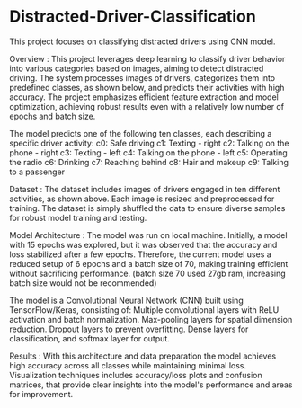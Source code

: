 # Distracted-Driver-Classification
This project focuses on classifying distracted drivers using CNN model.

Overview : 
This project leverages deep learning to classify driver behavior into various categories based on images, aiming to detect distracted driving. The system processes images of drivers, categorizes them into predefined classes, as shown below, and predicts their activities with high accuracy. The project emphasizes efficient feature extraction and model optimization, achieving robust results even with a relatively low number of epochs and batch size.


The model predicts one of the following ten classes, each describing a specific driver activity:
c0: Safe driving
c1: Texting - right
c2: Talking on the phone - right
c3: Texting - left
c4: Talking on the phone - left
c5: Operating the radio
c6: Drinking
c7: Reaching behind
c8: Hair and makeup
c9: Talking to a passenger


Dataset : 
The dataset includes images of drivers engaged in ten different activities, as shown above. Each image is resized and preprocessed for training. The dataset is simply shuffled the data to ensure diverse samples for robust model training and testing.


Model Architecture : 
The model was run on local machine. Initially, a model with 15 epochs was explored, but it was observed that the accuracy and loss stabilized after a few epochs. Therefore, the current model uses a reduced setup of 6 epochs and a batch size of 70, making training efficient without sacrificing performance. (batch size 70 used 27gb ram, increasing batch size would not be recommended)


The model is a Convolutional Neural Network (CNN) built using TensorFlow/Keras, consisting of:
Multiple convolutional layers with ReLU activation and batch normalization.
Max-pooling layers for spatial dimension reduction.
Dropout layers to prevent overfitting.
Dense layers for classification, and softmax layer for output.


Results : 
With this architecture and data preparation the model achieves high accuracy across all classes while maintaining minimal loss. Visualization techniques includes accuracy/loss plots and confusion matrices, that provide clear insights into the model's performance and areas for improvement.
